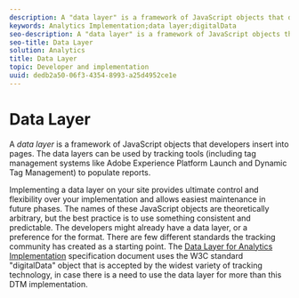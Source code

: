 ```yaml
---
description: A "data layer" is a framework of JavaScript objects that developers insert into pages.
keywords: Analytics Implementation;data layer;digitalData
seo-description: A "data layer" is a framework of JavaScript objects that developers insert into pages. The data layers can be used by tracking tools (including tag management systems like Dynamic Tag Management) to populate reports.
seo-title: Data Layer
solution: Analytics
title: Data Layer
topic: Developer and implementation
uuid: dedb2a50-06f3-4354-8993-a25d4952ce1e
---
```


# Data Layer

A _data layer_ is a framework of JavaScript objects that developers insert into pages. The data layers can be used by tracking tools (including tag management systems like Adobe Experience Platform Launch and Dynamic Tag Management) to populate reports.

Implementing a data layer on your site provides ultimate control and flexibility over your implementation and allows easiest maintenance in future phases​. The names of these JavaScript objects are theoretically arbitrary, but the best practice is to use something consistent and predictable. The developers might already have a data layer, or a preference for the format. There are few different standards the tracking community has created as a starting point. The [Data Layer for Analytics Implementation](assets/datalayer-documentation.pdf) specification document uses the W3C standard "digitalData" object that is accepted by the widest variety of tracking technology, in case there is a need to use the data layer for more than this DTM implementation. 
